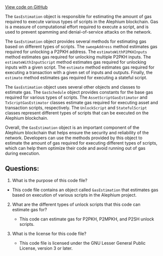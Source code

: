 [View code on GitHub](https://github.com/alephium/alephium/flow/src/main/scala/org/alephium/flow/gasestimation/GasEstimation.scala)

The `GasEstimation` object is responsible for estimating the amount of gas required to execute various types of scripts in the Alephium blockchain. Gas is a measure of computational effort required to execute a script, and is used to prevent spamming and denial-of-service attacks on the network. 

The `GasEstimation` object provides several methods for estimating gas based on different types of scripts. The `sweepAddress` method estimates gas required for unlocking a P2PKH address. The `estimateWithP2PKHInputs` method estimates gas required for unlocking multiple P2PKH inputs. The `estimateWithInputScript` method estimates gas required for unlocking inputs with a given script. The `estimate` method estimates gas required for executing a transaction with a given set of inputs and outputs. Finally, the `estimate` method estimates gas required for executing a stateful script.

The `GasEstimation` object uses several other objects and classes to estimate gas. The `GasSchedule` object provides constants for the base gas required for various types of scripts. The `AssetScriptGasEstimator` and `TxScriptGasEstimator` classes estimate gas required for executing asset and transaction scripts, respectively. The `UnlockScript` and `StatefulScript` classes represent different types of scripts that can be executed on the Alephium blockchain.

Overall, the `GasEstimation` object is an important component of the Alephium blockchain that helps ensure the security and reliability of the network. Developers can use the methods provided by this object to estimate the amount of gas required for executing different types of scripts, which can help them optimize their code and avoid running out of gas during execution.
## Questions: 
 1. What is the purpose of this code file?
   - This code file contains an object called `GasEstimation` that estimates gas based on execution of various scripts in the Alephium project.

2. What are the different types of unlock scripts that this code can estimate gas for?
   - This code can estimate gas for P2PKH, P2MPKH, and P2SH unlock scripts.

3. What is the license for this code file?
   - This code file is licensed under the GNU Lesser General Public License, version 3 or later.